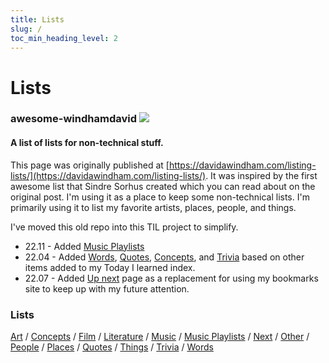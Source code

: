 ```yaml
---
title: Lists
slug: /
toc_min_heading_level: 2
---
```


# Lists

### awesome-windhamdavid [![](https://cdn.rawgit.com/sindresorhus/awesome/d7305f38d29fed78fa85652e3a63e154dd8e8829/media/badge.svg)](https://github.com/sindresorhus/awesome) 

#### A list of lists for non-technical stuff. 

This page was originally published at [https://davidawindham.com/listing-lists/](https://davidawindham.com/listing-lists/). It was inspired by the first awesome list that Sindre Sorhus created which you can read about on the original post. I'm using it as a place to keep some non-technical lists. I'm primarily using it to list my favorite artists, places, people, and things. 


I've moved this old repo into this TIL project to simplify. 

- 22.11 - Added [Music Playlists](music_playlist)
- 22.04 - Added [Words](words), [Quotes](quotes), [Concepts](concepts), and [Trivia](trivia) based on other items added to my Today I learned index. 
- 22.07 - Added [Up next](next) page as a replacement for using my bookmarks site to keep up with my future attention.

### Lists

[Art](art)
/ [Concepts](concepts)
/ [Film](film)
/ [Literature](lit)
/ [Music](music)
/ [Music Playlists](music_playlist)
/ [Next](next)
/ [Other](lists)
/ [People](people)
/ [Places](places)
/ [Quotes](quotes)
/ [Things](things)
/ [Trivia](trivia)
/ [Words](words)
